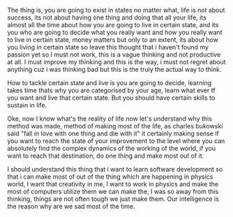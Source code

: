 The thing is, you are going to exist in states no matter what, life is not about success, its not about having one thing and doing that all your life, its almost all the time about how you are going to live in certain state, and its you who are going to decide what you really want and how you really want to live in certain state, money matters but only to an extent, its about how you living in certain state so leave this thought that i haven't found my passion yet so I must not work, this is a vague thinking and not productive at all. I must improve my thinking and this is the way, i must not regret about anything cuz i was thinking bad but this is the truly the actual way to think.

How to tackle certain state and live is you are going to decide, learning takes time thats why you are categorised by your age, learn what ever tf you want and live that certain state. But you should have certain skills to sustain in life. 

Oke, now I know what's the reality of life now let's understand why this method was made, method of making most of the life, as charles bukowski said "fall in love with one thing and die with it" it certainly making sense if you want to reach the state of your improvement to the level where you can absolutely find the complex dynamics of the working of the world, if you want to reach that destination, do one thing and make most out of it. 

I should understand this thing that i want to learn software development so that i can make most of out of the thing which are happening in physics world, I want that creativity in me, I want to work in physics and make the most of computers utilize them we can make the, I was so away from this thinking, things are not often tough we just make them. Our intelligence is the reason why are we sad most of the time.